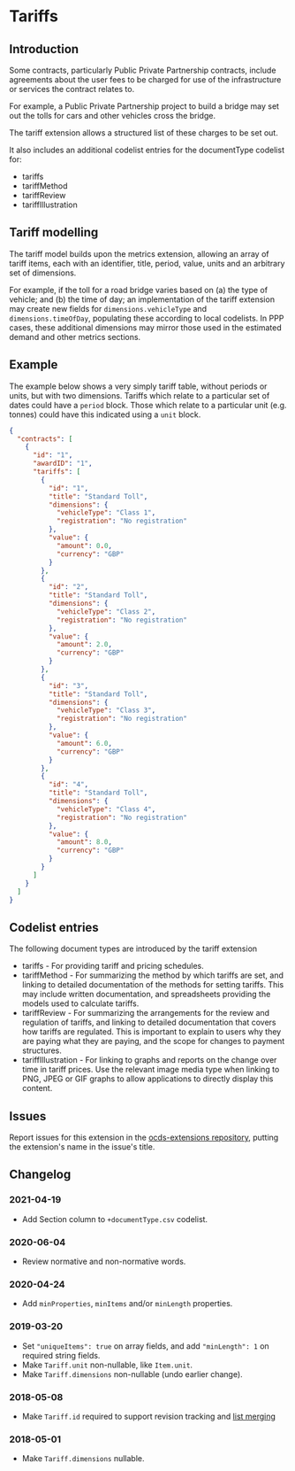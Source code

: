 # Tariffs

## Introduction

Some contracts, particularly Public Private Partnership contracts, include agreements about the user fees to be charged for use of the infrastructure or services the contract relates to.

For example, a Public Private Partnership project to build a bridge may set out the tolls for cars and other vehicles cross the bridge.

The tariff extension allows a structured list of these charges to be set out.

It also includes an additional codelist entries for the documentType codelist for:

* tariffs
* tariffMethod
* tariffReview
* tariffIllustration

## Tariff modelling

The tariff model builds upon the metrics extension, allowing an array of tariff items, each with an identifier, title, period, value, units and an arbitrary set of dimensions.

For example, if the toll for a road bridge varies based on (a) the type of vehicle; and (b) the time of day; an implementation of the tariff extension may create new fields for `dimensions.vehicleType` and `dimensions.timeOfDay`, populating these according to local codelists. In PPP cases, these additional dimensions may mirror those used in the estimated demand and other metrics sections.

## Example

The example below shows a very simply tariff table, without periods or units, but with two dimensions. Tariffs which relate to a particular set of dates could have a `period` block. Those which relate to a particular unit (e.g. tonnes) could have this indicated using a `unit` block.

```json
{
  "contracts": [
    {
      "id": "1",
      "awardID": "1",
      "tariffs": [
        {
          "id": "1",
          "title": "Standard Toll",
          "dimensions": {
            "vehicleType": "Class 1",
            "registration": "No registration"
          },
          "value": {
            "amount": 0.0,
            "currency": "GBP"
          }
        },
        {
          "id": "2",
          "title": "Standard Toll",
          "dimensions": {
            "vehicleType": "Class 2",
            "registration": "No registration"
          },
          "value": {
            "amount": 2.0,
            "currency": "GBP"
          }
        },
        {
          "id": "3",
          "title": "Standard Toll",
          "dimensions": {
            "vehicleType": "Class 3",
            "registration": "No registration"
          },
          "value": {
            "amount": 6.0,
            "currency": "GBP"
          }
        },
        {
          "id": "4",
          "title": "Standard Toll",
          "dimensions": {
            "vehicleType": "Class 4",
            "registration": "No registration"
          },
          "value": {
            "amount": 8.0,
            "currency": "GBP"
          }
        }
      ]
    }
  ]
}
```

## Codelist entries

The following document types are introduced by the tariff extension

* tariffs - For providing tariff and pricing schedules.
* tariffMethod - For summarizing the method by which tariffs are set, and linking to detailed documentation of the methods for setting tariffs. This may include written documentation, and spreadsheets providing the models used to calculate tariffs.
* tariffReview - For summarizing the arrangements for the review and regulation of tariffs, and linking to detailed documentation that covers how tariffs are regulated. This is important to explain to users why they are paying what they are paying, and the scope for changes to payment structures.
* tariffIllustration - For linking to graphs and reports on the change over time in tariff prices. Use the relevant image media type when linking to PNG, JPEG or GIF graphs to allow applications to directly display this content.

## Issues

Report issues for this extension in the [ocds-extensions repository](https://github.com/open-contracting/ocds-extensions/issues), putting the extension's name in the issue's title.

## Changelog

### 2021-04-19

* Add Section column to `+documentType.csv` codelist.

### 2020-06-04

* Review normative and non-normative words.

### 2020-04-24

* Add `minProperties`, `minItems` and/or `minLength` properties.

### 2019-03-20

* Set `"uniqueItems": true` on array fields, and add `"minLength": 1` on required string fields.
* Make `Tariff.unit` non-nullable, like `Item.unit`.
* Make `Tariff.dimensions` non-nullable (undo earlier change).

### 2018-05-08

* Make `Tariff.id` required to support revision tracking and [list merging](http://standard.open-contracting.org/latest/en/schema/merging/#lists)

### 2018-05-01

* Make `Tariff.dimensions` nullable.
